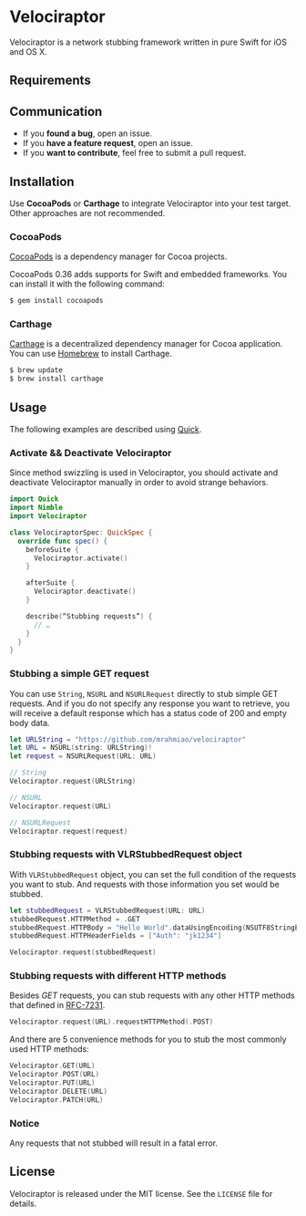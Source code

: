# Velociraptor

Velociraptor is a network stubbing framework written in pure Swift for iOS and OS X.

## Requirements

## Communication

* If you **found a bug**, open an issue.
* If you **have a feature request**, open an issue.
* If you **want to contribute**, feel free to submit a pull request.

## Installation

Use **CocoaPods** or **Carthage** to integrate Velociraptor into your test target. Other approaches are not recommended.

### CocoaPods

[CocoaPods](http://cocoapods.org) is a dependency manager for Cocoa projects.

CocoaPods 0.36 adds supports for Swift and embedded frameworks. You can install it with the following command:

```bash
$ gem install cocoapods
```

### Carthage

[Carthage](https://github.com/Carthage/Carthage) is a decentralized dependency manager for Cocoa application. You can use [Homebrew](http://brew.sh) to install Carthage.

```bash
$ brew update
$ brew install carthage
```

## Usage

The following examples are described using [Quick](https://github.com/Quick/Quick).

### Activate && Deactivate Velociraptor

Since method swizzling is used in Velociraptor, you should activate and deactivate Velociraptor manually in order to avoid strange behaviors.

```swift
import Quick
import Nimble
import Velociraptor

class VelociraptorSpec: QuickSpec {
  override func spec() {
    beforeSuite {
      Velociraptor.activate()
    }

    afterSuite {
      Velociraptor.deactivate()
    }

    describe(“Stubbing requests”) {
      // …
    }
  }
}
```

### Stubbing a simple GET request

You can use `String`, `NSURL` and `NSURLRequest` directly to stub simple GET requests. And if you do not
specify any response you want to retrieve, you will receive a default response which has a status code of 
200 and empty body data.

```swift
let URLString = "https://github.com/mrahmiao/velociraptor"
let URL = NSURL(string: URLString)!
let request = NSURLRequest(URL: URL)

// String
Velociraptor.request(URLString)

// NSURL
Velociraptor.request(URL)

// NSURLRequest
Velociraptor.request(request)
```

### Stubbing requests with VLRStubbedRequest object

With `VLRStubbedRequest` object, you can set the full condition of the requests you want to stub. And requests
with those information you set would be stubbed.

```swift
let stubbedRequest = VLRStubbedRequest(URL: URL)
stubbedRequest.HTTPMethod = .GET
stubbedRequest.HTTPBody = "Hello World".dataUsingEncoding(NSUTF8StringEncoding, allowLossyConversion: false)
stubbedRequest.HTTPHeaderFields = ["Auth": "jk1234"]

Velociraptor.request(stubbedRequest)
```

### Stubbing requests with different HTTP methods

Besides *GET* requests, you can stub requests with any other HTTP methods that defined in [RFC-7231](http://tools.ietf.org/html/rfc7231#section-4.3).

```swift
Velociraptor.request(URL).requestHTTPMethod(.POST)
```

And there are 5 convenience methods for you to stub the most commonly used HTTP methods:

```swift
Velociraptor.GET(URL)
Velociraptor.POST(URL)
Velociraptor.PUT(URL)
Velociraptor.DELETE(URL)
Velociraptor.PATCH(URL)
```

### Notice
Any requests that not stubbed will result in a fatal error.

## License

Velociraptor is released under the MIT license. See the `LICENSE` file for details.
